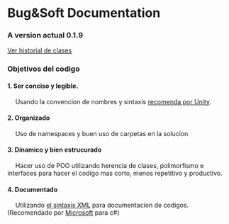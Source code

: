# Bug&Soft Documentation

### A version actual 0.1.9
[Ver historial de clases](https://github.com/DrAsin/Bug_and_Soft/blob/master/Documentacion/Historial.md)

### Objetivos del codigo
#### 1. Ser conciso y legible.
&emsp; Usando la convencion de nombres y sintaxis [recomenda por Unity](https://learn.unity.com/tutorial/conventions-and-syntax#).
#### 2. Organizado
&emsp; Uso de namespaces y buen uso de carpetas en la solucion
#### 3. Dinamico y bien estrucurado
&emsp; Hacer uso de POO utilizando herencia de clases, polimorfismo e interfaces para hacer el codigo mas corto, menos repetitivo y productivo.
#### 4. Documentado
&emsp; Utilizando [el sintaxis XML](https://www.doxygen.nl/manual/xmlcmds.html) para documentacion de codigos. (Recomendado por [Microsoft](https://docs.microsoft.com/en-us/dotnet/csharp/language-reference/xmldoc/recommended-tags) para c#)